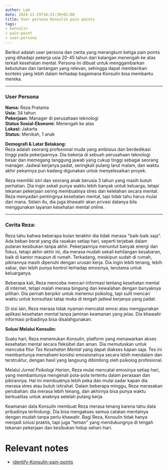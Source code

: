 ```yaml
---
author: Lam
date: 2024-11-25T16:23:39+01:00
title: User persona Konsulin pain points
tags:
- konsulin
- pain-point
- user-persona
---
```


Berikut adalah user persona dan cerita yang merangkum ketiga pain points yang dihadapi pekerja usia 20-45 tahun dari kalangan menengah ke atas terkait kesehatan mental. Persona ini dibuat untuk menggambarkan kebutuhan dan tantangan yang relevan, sehingga dapat memberikan konteks yang lebih dalam terhadap bagaimana Konsulin bisa membantu mereka.

---

### **User Persona**

**Nama:** Reza Pratama  
**Usia:** 34 tahun  
**Pekerjaan:** Manager di perusahaan teknologi  
**Status Sosial-Ekonomi:** Menengah ke atas  
**Lokasi:** Jakarta  
**Status:** Menikah, 1 anak  

**Demografi & Latar Belakang:**  
Reza adalah seorang profesional muda yang ambisius dan berdedikasi tinggi pada pekerjaannya. Dia bekerja di sebuah perusahaan teknologi besar dan memegang tanggung jawab yang cukup tinggi sebagai seorang manager. Jadwal kerjanya padat, seringkali pulang larut malam, dan waktu akhir pekannya pun kadang digunakan untuk menyelesaikan proyek.

Reza memiliki istri dan seorang anak berusia 3 tahun yang masih butuh perhatian. Dia ingin sekali punya waktu lebih banyak untuk keluarga, tetapi tekanan pekerjaan sering membuatnya stres dan kelelahan secara mental. Reza menyadari pentingnya kesehatan mental, tapi tidak tahu harus mulai dari mana. Selain itu, dia juga khawatir akan privasi datanya bila menggunakan layanan kesehatan mental online.

---

### **Cerita Reza:**

Reza tahu bahwa beberapa bulan terakhir dia tidak merasa "baik-baik saja". Ada beban berat yang dia rasakan setiap hari, seperti terjebak dalam putaran kesibukan tanpa akhir. Pekerjaannya menuntut banyak energi dan fokus, tetapi akhir-akhir ini, dia merasa mudah sekali kehilangan kesabaran, baik di kantor maupun di rumah. Terkadang, meskipun sudah di rumah, pikirannya masih dipenuhi dengan urusan kerja. Dia ingin lebih tenang, lebih sabar, dan lebih punya kontrol terhadap emosinya, terutama untuk keluarganya.

Beberapa kali, Reza mencoba mencari informasi tentang kesehatan mental di internet, tetapi malah merasa bingung dan kewalahan dengan banyaknya pilihan. Dia pernah berpikir untuk menemui psikolog, tapi sulit mencari waktu untuk konsultasi tatap muka di tengah jadwal kerjanya yang padat.

Di sisi lain, Reza merasa tidak nyaman mencatat emosi atau menggunakan aplikasi kesehatan mental tanpa jaminan keamanan yang jelas. Dia khawatir informasi pribadinya bisa disalahgunakan.

**Solusi Melalui Konsulin:**

Suatu hari, Reza menemukan Konsulin, platform yang menawarkan akses kesehatan mental secara fleksibel dan aman. Dia memutuskan untuk mencoba fitur *Tes Kesehatan Mental* yang dapat diakses kapan saja. Tes ini membantunya memahami kondisi emosionalnya secara lebih mendalam dan terstruktur, dengan hasil yang langsung dibimbing oleh psikolog profesional.

Melalui *Jurnal Psikologi Harian*, Reza mulai mencatat emosinya setiap hari, yang membantunya mengenali pola-pola tertentu dalam perasaan dan pikirannya. Hal ini membuatnya lebih peka dan mulai sadar kapan dia merasa stres atau butuh istirahat. Dalam beberapa minggu, Reza merasakan perubahan: dia merasa lebih tenang, dan akhirnya bisa punya waktu berkualitas untuk anaknya setelah pulang kerja.

Keamanan data Konsulin membuat Reza merasa tenang karena tahu data pribadinya terlindungi. Dia bisa mengakses semua catatan mentalnya dengan mudah tanpa perlu khawatir. Bagi Reza, Konsulin tidak hanya menjadi solusi praktis, tapi juga "teman" yang mendukungnya di tengah tekanan pekerjaan dan kesibukan hidup sehari-hari.

# Relevant notes

- [identify-Konsulin-pain-points](Projects/identify-Konsulin-pain-points.md) 
